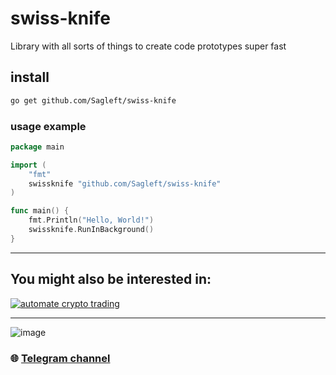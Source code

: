 # swiss-knife

Library with all sorts of things to create code prototypes super fast

## install

```bash
go get github.com/Sagleft/swiss-knife
```

### usage example

```go
package main

import (
    "fmt"
    swissknife "github.com/Sagleft/swiss-knife"
)

func main() {
    fmt.Println("Hello, World!")
    swissknife.RunInBackground()
}
```

---

## You might also be interested in:

[![automate crypto trading](https://github.com/Sagleft/Sagleft/blob/master/matrixbot_github_banner_1.png?raw=true)](https://t.me/get_matrixbot?start=github_org)


---
![image](https://github.com/Sagleft/Sagleft/raw/master/image.png)
### :globe_with_meridians: [Telegram channel](https://t.me/+VIvd8j6xvm9iMzhi)
